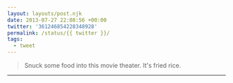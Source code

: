 ```yaml
---
layout: layouts/post.njk
date: 2013-07-27 22:08:56 +00:00
twitter: '361246854228348928'
permalink: /status/{{ twitter }}/
tags: 
  - tweet
---
```


> Snuck some food into this movie theater. It's fried rice.

---
